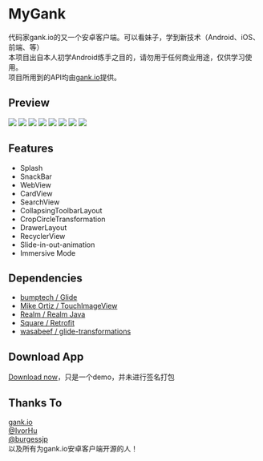 # MyGank
代码家gank.io的又一个安卓客户端。可以看妹子，学到新技术（Android、iOS、前端、等）  
本项目出自本人初学Android练手之目的，请勿用于任何商业用途，仅供学习使用。  
项目所用到的API均由[gank.io](http://gank.io/)提供。

## Preview
![](https://github.com/DomceyKoo/MyGank/blob/master/screenshot/0.png)
![](https://github.com/DomceyKoo/MyGank/blob/master/screenshot/1.png)
![](https://github.com/DomceyKoo/MyGank/blob/master/screenshot/2.png)
![](https://github.com/DomceyKoo/MyGank/blob/master/screenshot/3.png)
![](https://github.com/DomceyKoo/MyGank/blob/master/screenshot/4.png)
![](https://github.com/DomceyKoo/MyGank/blob/master/screenshot/5.png)
![](https://github.com/DomceyKoo/MyGank/blob/master/screenshot/8.png)
![](https://github.com/DomceyKoo/MyGank/blob/master/screenshot/6.png)

## Features  
- Splash  
- SnackBar  
- WebView  
- CardView  
- SearchView  
- CollapsingToolbarLayout  
- CropCircleTransformation  
- DrawerLayout  
- RecyclerView  
- Slide-in-out-animation  
- Immersive Mode

## Dependencies
- [bumptech / Glide](https://github.com/bumptech/glide)  
- [Mike Ortiz / TouchImageView](https://github.com/MikeOrtiz/TouchImageView)  
- [Realm / Realm Java](https://realm.io/docs/java/latest/)  
- [Square / Retrofit](https://github.com/square/retrofit)  
- [wasabeef / glide-transformations](https://github.com/wasabeef/glide-transformations)  

## Download App
[Download now](http://fir.im/mygank)，只是一个demo，并未进行签名打包

## Thanks To
[gank.io](http://gank.io/)  
[@IvorHu](https://github.com/IvorHu/RealStuff)  
[@burgessjp](https://github.com/burgessjp/GanHuoIO)  
以及所有为gank.io安卓客户端开源的人！

